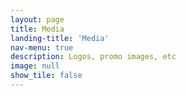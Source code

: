 ```yaml
---
layout: page
title: Media
landing-title: 'Media'
nav-menu: true
description: Logos, promo images, etc
image: null
show_tile: false
---
```

